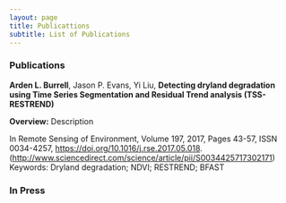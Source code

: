 ```yaml
---
layout: page
title: Publicattions 
subtitle: List of Publications 
---
```


### Publications

**Arden L. Burrell**, Jason P. Evans, Yi Liu, **Detecting dryland degradation using Time Series Segmentation and Residual Trend analysis (TSS-RESTREND)** 

**Overview:** 
Description

In Remote Sensing of Environment, Volume 197, 2017, Pages 43-57, ISSN 0034-4257, https://doi.org/10.1016/j.rse.2017.05.018. (http://www.sciencedirect.com/science/article/pii/S0034425717302171)
Keywords: Dryland degradation; NDVI; RESTREND; BFAST


### In Press 

